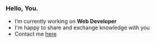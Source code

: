 ### Hello, You.

- I’m currently working on **Web Developer**
- I'm happy to share and exchange knowledge with you
- Contact me [here](https://www.mihi.dev/contact)

